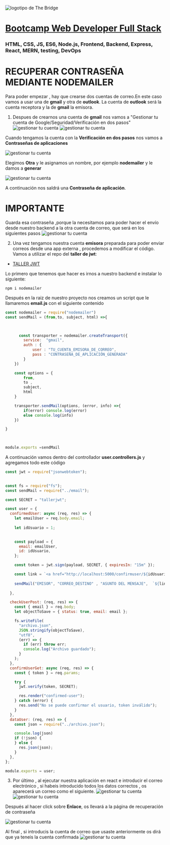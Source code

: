 ![logotipo de The Bridge](https://user-images.githubusercontent.com/27650532/77754601-e8365180-702b-11ea-8bed-5bc14a43f869.png "logotipo de The Bridge")

# [Bootcamp Web Developer Full Stack](https://www.thebridge.tech/bootcamps/bootcamp-fullstack-developer/)

### HTML, CSS, JS, ES6, Node.js, Frontend, Backend, Express, React, MERN, testing, DevOps

# RECUPERAR CONTRASEÑA MEDIANTE NODEMAILER

Para poder empezar , hay que crearse dos cuentas de correo.En este caso vamos a usar una de **gmail** y otra de **outlook**. La cuenta de **outlook** será la cuenta receptora y la de **gmail** la emisora.

1. Despues de crearnos una cuenta de **gmail** nos vamos a "Gestionar tu cuenta de Google/Seguridad/Verificación en dos pasos"
![gestionar tu cuenta](./assets/account.png)
![gestionar tu cuenta](./assets/2pasos.png)

Cuando tengamos la cuenta con la **Verificación en dos pasos** nos vamos a **Contraseñas de aplicaciones**

![gestionar tu cuenta](./assets/capp.png)

Elegimos **Otra** y le asignamos un nombre, por ejemplo **nodemailer** y le damos a **generar**

![gestionar tu cuenta](./assets/capp2.png)

A continuación nos saldrá una **Contraseña de aplicación**. 
# IMPORTANTE
Guarda esa contraseña ,porque la necesitamos para poder hacer el envío desde nuestro backend a la otra cuenta de correo, que será en los siguientes pasos
![gestionar tu cuenta](./assets/capp3.png)


2. Una vez tengamos nuestra cuenta **emisora** preparada para poder enviar correos desde una app externa , procedemos a modificar el código. Vamos a utilizar el repo del **taller de jwt**:

- [TALLER JWT](https://github.com/igonzaleztb/TALLER_JWTJUNIO2022)

 

Lo primero que tenemos que hacer es irnos a nuestro backend e instalar lo siguiente:

```node
npm i nodemailer
```

Después en la raiz de nuestro proyecto nos creamos un script que le llamaremos **email.js** con el siguiente contenido

```js
const nodemailer = require("nodemailer")
const sendMail = (from,to, subject, html) =>{

     

      const transporter = nodemailer.createTransport({
        service:  "gmail",
        auth : {
            user : "TU_CUENTA_EMISORA_DE_CORREO",
            pass : "CONTRASEÑA_DE_APLICACIÓN_GENERADA"
        }
    })

    const options = {
        from, 
        to ,
        subject,    
        html
    }

    transporter.sendMail(options, (error, info) =>{
        if(error) console.log(error)
        else console.log(info)
    })  

}

 

module.exports =sendMail
```

A continuación vamos dentro del controllador **user.controllers.js** y agregamos todo este código

```js
const jwt = require("jsonwebtoken");
 

const fs = require("fs");
const sendMail = require("../email");

const SECRET = "tallerjwt";

const user = {
  confirmedUser: async (req, res) => {
    let emailUser = req.body.email;
 
    let idUsuario = 1;
 

    const payload = {
      email: emailUser,
      id: idUsuario,
    };

    const token = jwt.sign(payload, SECRET, { expiresIn: "15m" });

    const link = `<a href="http://localhost:5000/confirmuser/${idUsuario}/${token}">Enlace</a>`;
    
    sendMail("EMISOR", "CORREO_DESTINO" , "ASUNTO DEL MENSAJE",  `${link}`  )
 
  },

  checkUserPost: (req, res) => {
    const { email } = req.body;
    let objectToSave = { status: true, email: email };

    fs.writeFile(
      "archivo.json",
      JSON.stringify(objectToSave),
      "utf8",
      (err) => {
        if (err) throw err;
        console.log("Archivo guardado");
      }
    );
  },
  confirmUserGet: async (req, res) => {
    const { token } = req.params;

    try {
      jwt.verify(token, SECRET);

      res.render("confirmed-user");
    } catch (error) {
      res.send("No se puede confirmar el usuario, token inválido");
    }
  },
  dataUser: (req, res) => {
    const json = require("../archivo.json");

    console.log(json)
    if (!json) {
    } else {
      res.json(json);
    }
  },
};

module.exports = user;


```


3. Por último , al ejecutar nuestra aplicación en react e introducir el correo electrónico , si habeis introducido todos los datos correctos , os aparecerá un correo como el siguiente.
![gestionar tu cuenta](./assets/screen.png)
![gestionar tu cuenta](./assets/email.png)

Después al hacer click sobre **Enlace**, os llevará a la página de recuperación de contraseña

![gestionar tu cuenta](./assets/screen2.png)

Al final , si introducis la cuenta de correo que usaste anteriormente os dirá que ya teneis la cuenta confirmada
![gestionar tu cuenta](./assets/confirmeduser.png)


